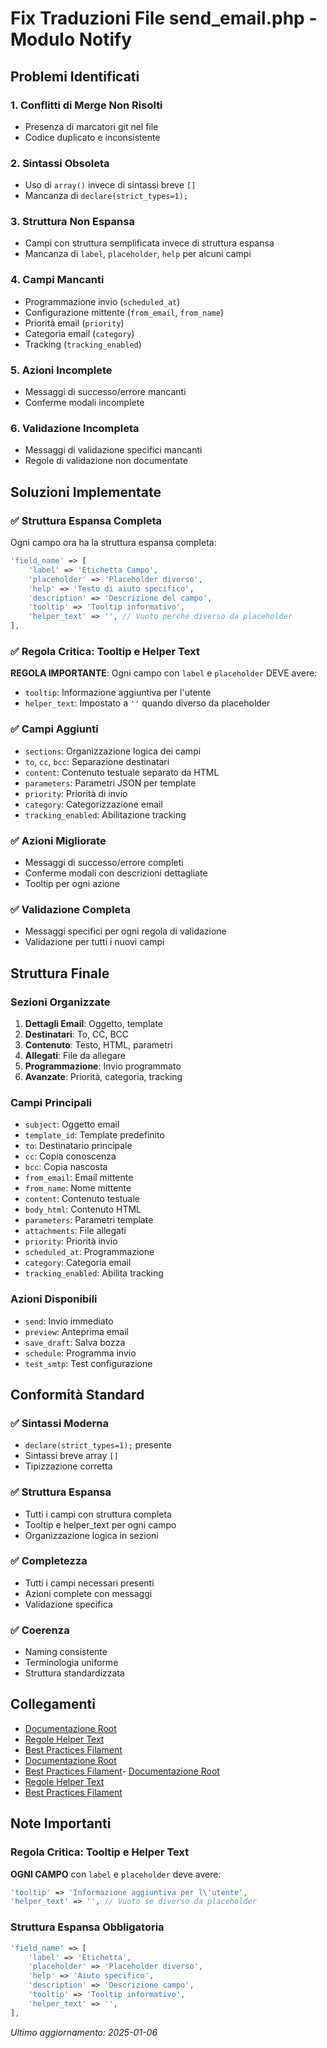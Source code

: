 # Fix Traduzioni File send_email.php - Modulo Notify

## Problemi Identificati

### 1. Conflitti di Merge Non Risolti
- Presenza di marcatori git  nel file
- Codice duplicato e inconsistente

### 2. Sintassi Obsoleta
- Uso di `array()` invece di sintassi breve `[]`
- Mancanza di `declare(strict_types=1);`

### 3. Struttura Non Espansa
- Campi con struttura semplificata invece di struttura espansa
- Mancanza di `label`, `placeholder`, `help` per alcuni campi

### 4. Campi Mancanti
- Programmazione invio (`scheduled_at`)
- Configurazione mittente (`from_email`, `from_name`)
- Priorità email (`priority`)
- Categoria email (`category`)
- Tracking (`tracking_enabled`)

### 5. Azioni Incomplete
- Messaggi di successo/errore mancanti
- Conferme modali incomplete

### 6. Validazione Incompleta
- Messaggi di validazione specifici mancanti
- Regole di validazione non documentate

## Soluzioni Implementate

### ✅ Struttura Espansa Completa
Ogni campo ora ha la struttura espansa completa:
```php
'field_name' => [
    'label' => 'Etichetta Campo',
    'placeholder' => 'Placeholder diverso',
    'help' => 'Testo di aiuto specifico',
    'description' => 'Descrizione del campo',
    'tooltip' => 'Tooltip informativo',
    'helper_text' => '', // Vuoto perché diverso da placeholder
],
```

### ✅ Regola Critica: Tooltip e Helper Text
**REGOLA IMPORTANTE**: Ogni campo con `label` e `placeholder` DEVE avere:
- `tooltip`: Informazione aggiuntiva per l'utente
- `helper_text`: Impostato a `''` quando diverso da placeholder

### ✅ Campi Aggiunti
- `sections`: Organizzazione logica dei campi
- `to`, `cc`, `bcc`: Separazione destinatari
- `content`: Contenuto testuale separato da HTML
- `parameters`: Parametri JSON per template
- `priority`: Priorità di invio
- `category`: Categorizzazione email
- `tracking_enabled`: Abilitazione tracking

### ✅ Azioni Migliorate
- Messaggi di successo/errore completi
- Conferme modali con descrizioni dettagliate
- Tooltip per ogni azione

### ✅ Validazione Completa
- Messaggi specifici per ogni regola di validazione
- Validazione per tutti i nuovi campi

## Struttura Finale

### Sezioni Organizzate
1. **Dettagli Email**: Oggetto, template
2. **Destinatari**: To, CC, BCC
3. **Contenuto**: Testo, HTML, parametri
4. **Allegati**: File da allegare
5. **Programmazione**: Invio programmato
6. **Avanzate**: Priorità, categoria, tracking

### Campi Principali
- `subject`: Oggetto email
- `template_id`: Template predefinito
- `to`: Destinatario principale
- `cc`: Copia conoscenza
- `bcc`: Copia nascosta
- `from_email`: Email mittente
- `from_name`: Nome mittente
- `content`: Contenuto testuale
- `body_html`: Contenuto HTML
- `parameters`: Parametri template
- `attachments`: File allegati
- `priority`: Priorità invio
- `scheduled_at`: Programmazione
- `category`: Categoria email
- `tracking_enabled`: Abilita tracking

### Azioni Disponibili
- `send`: Invio immediato
- `preview`: Anteprima email
- `save_draft`: Salva bozza
- `schedule`: Programma invio
- `test_smtp`: Test configurazione

## Conformità Standard

### ✅ Sintassi Moderna
- `declare(strict_types=1);` presente
- Sintassi breve array `[]`
- Tipizzazione corretta

### ✅ Struttura Espansa
- Tutti i campi con struttura completa
- Tooltip e helper_text per ogni campo
- Organizzazione logica in sezioni

### ✅ Completezza
- Tutti i campi necessari presenti
- Azioni complete con messaggi
- Validazione specifica

### ✅ Coerenza
- Naming consistente
- Terminologia uniforme
- Struttura standardizzata

## Collegamenti

- [Documentazione Root](../docs/translation_standards_links.md)
- [Regole Helper Text](../docs/translation-helper-text-standards.md)
- [Best Practices Filament](../docs/filament_translation_best_practices.md)
- [Documentazione Root](../project_docs/translation_standards_links.md)
- [Best Practices Filament](../docs/filament_translation_best_practices.md)- [Documentazione Root](../project_docs/translation_standards_links.md)
- [Regole Helper Text](../project_docs/translation-helper-text-standards.md)
- [Best Practices Filament](../project_docs/filament_translation_best_practices.md)

## Note Importanti

### Regola Critica: Tooltip e Helper Text
**OGNI CAMPO** con `label` e `placeholder` deve avere:
```php
'tooltip' => 'Informazione aggiuntiva per l\'utente',
'helper_text' => '', // Vuoto se diverso da placeholder
```

### Struttura Espansa Obbligatoria
```php
'field_name' => [
    'label' => 'Etichetta',
    'placeholder' => 'Placeholder diverso',
    'help' => 'Aiuto specifico',
    'description' => 'Descrizione campo',
    'tooltip' => 'Tooltip informativo',
    'helper_text' => '',
],
```

*Ultimo aggiornamento: 2025-01-06* 